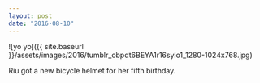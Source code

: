 ```yaml
---
layout: post
date: "2016-08-10"
---
```


![yo yo]({{ site.baseurl }}/assets/images/2016/tumblr_obpdt6BEYA1r16syio1_1280-1024x768.jpg)

Riu got a new bicycle helmet for her fifth birthday.
